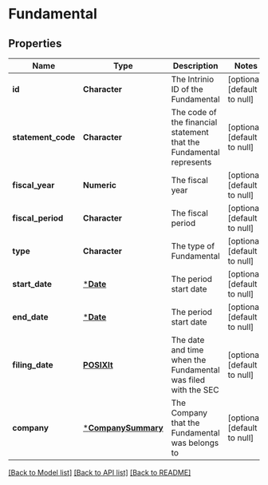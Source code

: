 # Fundamental

## Properties
Name | Type | Description | Notes
------------ | ------------- | ------------- | -------------
**id** | **Character** | The Intrinio ID of the Fundamental | [optional] [default to null]
**statement_code** | **Character** | The code of the financial statement that the Fundamental represents | [optional] [default to null]
**fiscal_year** | **Numeric** | The fiscal year | [optional] [default to null]
**fiscal_period** | **Character** | The fiscal period | [optional] [default to null]
**type** | **Character** | The type of Fundamental | [optional] [default to null]
**start_date** | [***Date**](Date.md) | The period start date | [optional] [default to null]
**end_date** | [***Date**](Date.md) | The period start date | [optional] [default to null]
**filing_date** | [**POSIXlt**](POSIXlt.md) | The date and time when the Fundamental was filed with the SEC | [optional] [default to null]
**company** | [***CompanySummary**](CompanySummary.md) | The Company that the Fundamental was belongs to | [optional] [default to null]

[[Back to Model list]](../README.md#documentation-for-models) [[Back to API list]](../README.md#documentation-for-api-endpoints) [[Back to README]](../README.md)


